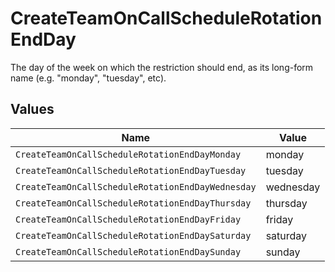 # CreateTeamOnCallScheduleRotationEndDay

The day of the week on which the restriction should end, as its long-form name (e.g. "monday", "tuesday", etc).


## Values

| Name                                              | Value                                             |
| ------------------------------------------------- | ------------------------------------------------- |
| `CreateTeamOnCallScheduleRotationEndDayMonday`    | monday                                            |
| `CreateTeamOnCallScheduleRotationEndDayTuesday`   | tuesday                                           |
| `CreateTeamOnCallScheduleRotationEndDayWednesday` | wednesday                                         |
| `CreateTeamOnCallScheduleRotationEndDayThursday`  | thursday                                          |
| `CreateTeamOnCallScheduleRotationEndDayFriday`    | friday                                            |
| `CreateTeamOnCallScheduleRotationEndDaySaturday`  | saturday                                          |
| `CreateTeamOnCallScheduleRotationEndDaySunday`    | sunday                                            |